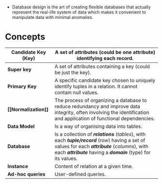 - Database design is the art of creating flexible databases that actually represent the real-life system of data which makes it convenient to manipulate data with minimal anomalies.
# Concepts

| **Candidate Key (Key)**<br> | A set of attributes (could be one attribute) identifying each record.                                                                                                                                                   |
| --------------------------- | ----------------------------------------------------------------------------------------------------------------------------------------------------------------------------------------------------------------------- |
| **Super key**               | A set of attributes containing a key (could be just the key).                                                                                                                                                           |
| **Primary Key**             | A specific candidate key chosen to uniquely identify tuples in a relation. It cannot contain null values.                                                                                                               |
| **[[Normalization]]**       | The process of organizing a database to reduce redundancy and improve data integrity, often involving the identification and application of functional dependencies.                                                    |
| **Data Model**              | Is a way of organising data into tables.                                                                                                                                                                                |
| **Database**                | Is a collection of ***relations*** (*tables*), with each ***tuple/record*** (*row*) having a set of values for each ***attribute*** (*columns*), with each ***attribute*** having a ***domain*** (type) for its values. |
| **Instance**                | Content of relation at a given time.                                                                                                                                                                                    |
| **Ad-hoc queries**          | User-defined queries.                                                                                                                                                                                                   |
